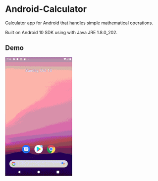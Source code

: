 # Android-Calculator
Calculator app for Android that handles simple mathematical operations.

Built on Android 10 SDK using with Java JRE 1.8.0_202.

## Demo
![](/Docs/calculatorexample.gif)
